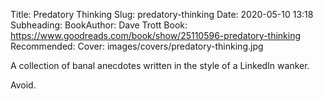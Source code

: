 Title: Predatory Thinking
Slug: predatory-thinking
Date: 2020-05-10 13:18
Subheading: 
BookAuthor: Dave Trott
Book: https://www.goodreads.com/book/show/25110596-predatory-thinking
Recommended:
Cover: images/covers/predatory-thinking.jpg

A collection of banal anecdotes written in the style of a LinkedIn wanker.

Avoid.